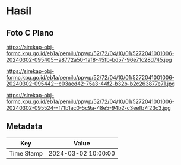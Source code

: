 # Hasil

## Foto C Plano

https://sirekap-obj-formc.kpu.go.id/eb1a/pemilu/ppwp/52/72/04/10/01/5272041001006-20240302-095405--a8772a50-1af8-45fb-bd57-96e71c28d745.jpg

https://sirekap-obj-formc.kpu.go.id/eb1a/pemilu/ppwp/52/72/04/10/01/5272041001006-20240302-095442--c03aed42-75a3-44f2-b32b-b2c263877e71.jpg

https://sirekap-obj-formc.kpu.go.id/eb1a/pemilu/ppwp/52/72/04/10/01/5272041001006-20240302-095524--f71b1ac0-5c9a-48e5-94b2-c3eefb7f23c3.jpg


## Metadata

| Key        | Value               |
| ---------- | ------------------- |
| Time Stamp | 2024-03-02 10:00:00 |



